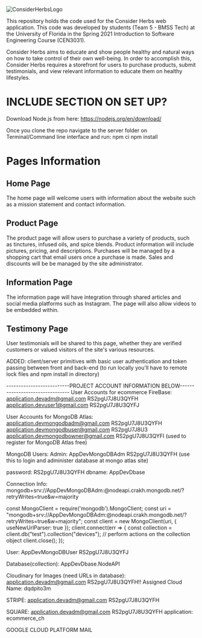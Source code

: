 ![ConsiderHerbsLogo](https://user-images.githubusercontent.com/63110489/107135374-16312700-68c8-11eb-9aec-8244d7c9c410.JPG)

This repository holds the code used for the Consider Herbs web application. This code was developed by students (Team 5 - BMSS Tech) at the University of Florida in the Spring 2021 Introduction to Software Engineering Course (CEN3031).

Consider Herbs aims to educate and show people healthy and natural ways on how to take control of their own well-being. In order to accomplish this, Consider Herbs requires a storefront for users to purchase products, submit testimonials, and view relevant information to educate them on healthy lifestyles.  

# INCLUDE SECTION ON SET UP?

Download Node.js from here: https://nodejs.org/en/download/

Once you clone the repo navigate to the server folder on Terminal/Command line interface and run:
npm ci
npm install


# Pages Information

## Home Page

The home page will welcome users with information about the website such as a mission statement and contact information.

## Product Page

The product page will allow users to purchase a variety of products, such as tinctures, infused oils, and spice blends. Product information will include pictures, pricing, and descriptions. Purchases will be managed by a shopping cart that email users once a purchase is made. Sales and discounts will be be managed by the site administrator.

## Information Page

The information page will have integration through shared articles and social media platforms such as Instagram. The page will also allow videos to be embedded within. 

## Testimony Page

User testimonials will be shared to this page, whether they are verified customers or valued visitors of the site's various resources.

ADDED: client/server primitives with basic user authentication and token passing between front and back-end (to run locally you'll have to remote lock files and npm install in directory)



--------------------------PROJECT ACCOUNT INFORMATION BELOW--------------------------------
User Accounts for ecommerce FireBase:
application.devadm@gmail.com RS2pgU7J8U3QYFH
application.devuser1@gmail.com RS2pgU7J8U3QYFJ

User Accounts for MongoDB Atlas:
application.devmongodbadm@gmail.com RS2pgU7J8U3QYFH
application.devmongodbuser@gmail.com RS2pgU7J8U3
application.devmongodbowner@gmail.com RS2pgU7J8U3QYFI (used to register for MongoDB Atlas free)

MongoDB Users:
Admin: AppDevMongoDBAdm RS2pgU7J8U3QYFH (use this to login and administer database at mongo atlas site)

password: RS2pgU7J8U3QYFH
dbname: AppDevDbase

Connection Info:
mongodb+srv://AppDevMongoDBAdm:<password>@nodeapi.crakh.mongodb.net/<dbname>?retryWrites=true&w=majority


const MongoClient = require('mongodb').MongoClient;
const uri = "mongodb+srv://AppDevMongoDBAdm:<password>@nodeapi.crakh.mongodb.net/<dbname>?retryWrites=true&w=majority";
const client = new MongoClient(uri, { useNewUrlParser: true });
client.connect(err => {
  const collection = client.db("test").collection("devices");
  // perform actions on the collection object
  client.close();
});

User: AppDevMongoDBUser RS2pgU7J8U3QYFJ

Database(collection): AppDevDbase.NodeAPI

Cloudinary for Images (need URLs in database):
application.devadm@gmail.com
RS2pgU7J8U3QYFH!!
Assigned Cloud Name: dqdpito3m

STRIPE:
application.devadm@gmail.com RS2pgU7J8U3QYFH

SQUARE:
application.devadm@gmail.com RS2pgU7J8U3QYFH
application: ecommerce_ch 

GOOGLE CLOUD PLATFORM MAIL
